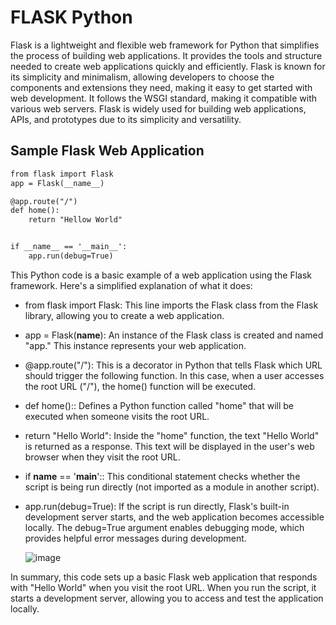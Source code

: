 # FLASK Python 
Flask is a lightweight and flexible web framework for Python that simplifies the process of building web applications. It provides the tools and structure needed to create web applications quickly and efficiently. Flask is known for its simplicity and minimalism, allowing developers to choose the components and extensions they need, making it easy to get started with web development. It follows the WSGI standard, making it compatible with various web servers. Flask is widely used for building web applications, APIs, and prototypes due to its simplicity and versatility.


##  Sample Flask Web Application

```diff
from flask import Flask
app = Flask(__name__)

@app.route("/")
def home():
    return "Hellow World"


if __name__ == '__main__':
    app.run(debug=True)
```
This Python code is a basic example of a web application using the Flask framework. Here's a simplified explanation of what it does:

- from flask import Flask: This line imports the Flask class from the Flask library, allowing you to create a web application.

- app = Flask(__name__): An instance of the Flask class is created and named "app." This instance represents your web application.

- @app.route("/"): This is a decorator in Python that tells Flask which URL should trigger the following function. In this case, when a user accesses the root URL ("/"), the home() function will be executed.

- def home():: Defines a Python function called "home" that will be executed when someone visits the root URL.

- return "Hello World": Inside the "home" function, the text "Hello World" is returned as a response. This text will be displayed in the user's web browser when they visit the root URL.

- if __name__ == '__main__':: This conditional statement checks whether the script is being run directly (not imported as a module in another script).

- app.run(debug=True): If the script is run directly, Flask's built-in development server starts, and the web application becomes accessible locally. The debug=True argument enables debugging mode, which provides helpful error messages during development.

  ![image](https://github.com/HoNtErBoT/Embedded-code/assets/109785046/2a6dff03-22bd-4154-805f-c20964629a20)


In summary, this code sets up a basic Flask web application that responds with "Hello World" when you visit the root URL. When you run the script, it starts a development server, allowing you to access and test the application locally.



